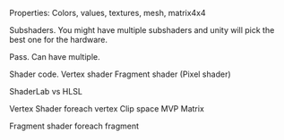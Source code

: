 Properties: Colors, values, textures, mesh, matrix4x4

Subshaders. You might have multiple subshaders and unity will pick the best one for the hardware.

Pass. Can have multiple.

Shader code.
Vertex shader
Fragment shader (Pixel shader)

ShaderLab vs HLSL

Vertex Shader
foreach vertex 
Clip space
MVP Matrix

Fragment shader
foreach fragment
